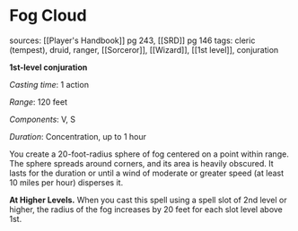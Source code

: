 # Fog Cloud
sources: [[Player's Handbook]] pg 243, [[SRD]] pg 146
tags: cleric (tempest), druid, ranger, [[Sorceror]], [[Wizard]], [[1st level]], conjuration

**1st-level conjuration**

*Casting time*: 1 action

*Range*: 120 feet

*Components*: V, S

*Duration*: Concentration, up to 1 hour

You create a 20-foot-radius sphere of fog centered on a point within range. The sphere spreads around corners, and its area is heavily obscured. It lasts for the duration or until a wind of moderate or greater speed (at least 10 miles per hour) disperses it.

**At Higher Levels.** When you cast this spell using a spell slot of 2nd level or higher, the radius of the fog increases by 20 feet for each slot level above 1st.
